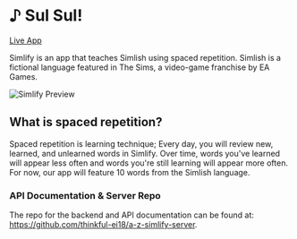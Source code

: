 # ♪ Sul Sul!
[Live App](https://simlify.herokuapp.com/)

Simlify is an app that teaches Simlish using spaced repetition. Simlish is a fictional language featured in The Sims, a video-game franchise by EA Games.

![Simlify Preview](https://res.cloudinary.com/adriantoddross/image/upload/v1530590355/simlify_preview.gif)

## What is spaced repetition?
Spaced repetition is learning technique; Every day, you will review new, learned, and unlearned words in Simlify. Over time, words you've learned will appear less often and words you're still learning will appear more often. For now, our app will feature 10 words from the Simlish language.

### API Documentation & Server Repo
The repo for the backend and API documentation can be found at: https://github.com/thinkful-ei18/a-z-simlify-server.
